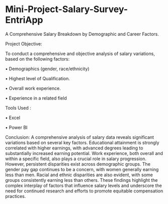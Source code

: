 # Mini-Project-Salary-Survey-EntriApp
A Comprehensive Salary Breakdown by Demographic and Career Factors.

Project Objective:

To conduct a comprehensive and objective analysis of salary variations, based on the following factors:

•	Demographics (gender, race/ethnicity)

•	Highest level of Qualification.

•	Overall work experience.

•	Experience in a related field

Tools Used :

•	Excel

•	Power BI


Conclusion:
A comprehensive analysis of salary data reveals significant variations based on several key factors.
Educational attainment is strongly correlated with higher earnings, with advanced degrees leading to substantially increased earning potential. Work experience, both overall and within a specific field, also plays a crucial role in salary progression. However, persistent disparities exist across demographic groups. 
The gender pay gap continues to be a concern, with women generally earning less than men. Racial and ethnic disparities are also evident, with some groups consistently earning less than others. 
These findings highlight the complex interplay of factors that influence salary levels and underscore the need for continued research and efforts to promote equitable compensation practices.


